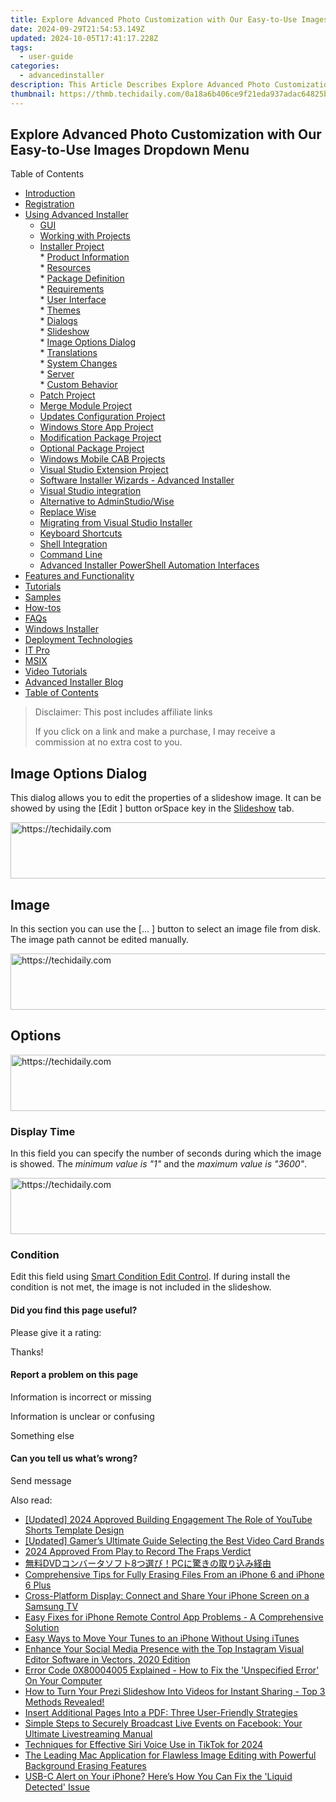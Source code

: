```yaml
---
title: Explore Advanced Photo Customization with Our Easy-to-Use Images Dropdown Menu
date: 2024-09-29T21:54:53.149Z
updated: 2024-10-05T17:41:17.228Z
tags:
  - user-guide
categories:
  - advancedinstaller
description: This Article Describes Explore Advanced Photo Customization with Our Easy-to-Use Images Dropdown Menu
thumbnail: https://thmb.techidaily.com/0a18a6b406ce9f21eda937adac64825b459ee3a87d13a642256000f5335eb2cc.jpg
---
```


## Explore Advanced Photo Customization with Our Easy-to-Use Images Dropdown Menu

Table of Contents

* [Introduction](https://tools.techidaily.com/advancedinstaller/products/)
* [Registration](https://tools.techidaily.com/advancedinstaller/products/)
* [Using Advanced Installer](https://tools.techidaily.com/advancedinstaller/products/)  
   * [GUI](https://tools.techidaily.com/advancedinstaller/products/)  
   * [Working with Projects](https://tools.techidaily.com/advancedinstaller/products/)  
   * [Installer Project](https://tools.techidaily.com/advancedinstaller/products/)  
         * [Product Information](https://tools.techidaily.com/advancedinstaller/products/)  
         * [Resources](https://tools.techidaily.com/advancedinstaller/products/)  
         * [Package Definition](https://tools.techidaily.com/advancedinstaller/products/)  
         * [Requirements](https://tools.techidaily.com/advancedinstaller/products/)  
         * [User Interface](https://tools.techidaily.com/advancedinstaller/products/)  
                  * [Themes](https://tools.techidaily.com/advancedinstaller/products/)  
                  * [Dialogs](https://tools.techidaily.com/advancedinstaller/products/)  
                  * [Slideshow](https://tools.techidaily.com/advancedinstaller/products/)  
                              * [Image Options Dialog](https://tools.techidaily.com/advancedinstaller/products/)  
                  * [Translations](https://tools.techidaily.com/advancedinstaller/products/)  
         * [System Changes](https://tools.techidaily.com/advancedinstaller/products/)  
         * [Server](https://tools.techidaily.com/advancedinstaller/products/)  
         * [Custom Behavior](https://tools.techidaily.com/advancedinstaller/products/)  
   * [Patch Project](https://tools.techidaily.com/advancedinstaller/products/)  
   * [Merge Module Project](https://tools.techidaily.com/advancedinstaller/products/)  
   * [Updates Configuration Project](https://tools.techidaily.com/advancedinstaller/products/)  
   * [Windows Store App Project](https://tools.techidaily.com/advancedinstaller/products/)  
   * [Modification Package Project](https://tools.techidaily.com/advancedinstaller/products/)  
   * [Optional Package Project](https://tools.techidaily.com/advancedinstaller/products/)  
   * [Windows Mobile CAB Projects](https://tools.techidaily.com/advancedinstaller/products/)  
   * [Visual Studio Extension Project](https://tools.techidaily.com/advancedinstaller/products/)  
   * [Software Installer Wizards - Advanced Installer](https://tools.techidaily.com/advancedinstaller/products/)  
   * [Visual Studio integration](https://tools.techidaily.com/advancedinstaller/products/)  
   * [Alternative to AdminStudio/Wise](https://tools.techidaily.com/advancedinstaller/products/)  
   * [Replace Wise](https://tools.techidaily.com/advancedinstaller/products/)  
   * [Migrating from Visual Studio Installer](https://tools.techidaily.com/advancedinstaller/products/)  
   * [Keyboard Shortcuts](https://tools.techidaily.com/advancedinstaller/products/)  
   * [Shell Integration](https://tools.techidaily.com/advancedinstaller/products/)  
   * [Command Line](https://tools.techidaily.com/advancedinstaller/products/)  
   * [Advanced Installer PowerShell Automation Interfaces](https://tools.techidaily.com/advancedinstaller/products/)
* [Features and Functionality](https://tools.techidaily.com/advancedinstaller/products/)
* [Tutorials](https://tools.techidaily.com/advancedinstaller/products/)
* [Samples](https://tools.techidaily.com/advancedinstaller/products/)
* [How-tos](https://tools.techidaily.com/advancedinstaller/products/)
* [FAQs](https://tools.techidaily.com/advancedinstaller/products/)
* [Windows Installer](https://tools.techidaily.com/advancedinstaller/products/)
* [Deployment Technologies](https://tools.techidaily.com/advancedinstaller/products/)
* [IT Pro](https://tools.techidaily.com/advancedinstaller/products/)
* [MSIX](https://tools.techidaily.com/advancedinstaller/products/)
* [Video Tutorials](https://tools.techidaily.com/advancedinstaller/products/)
* [Advanced Installer Blog](https://tools.techidaily.com/advancedinstaller/products/)
* [Table of Contents](https://tools.techidaily.com/advancedinstaller/products/)

>  Disclaimer: This post includes affiliate links
>
>  If you click on a link and make a purchase, I may receive a commission at no extra cost to you.
>

## Image Options Dialog

This dialog allows you to edit the properties of a slideshow image. It can be showed by using the \[Edit \] button orSpace key in the [Slideshow](https://tools.techidaily.com/advancedinstaller/products/) tab.

<!-- affiliate ads begin -->
<a href="https://dhgate.sjv.io/c/5597632/1172027/12108" target="_top" id="1172027">
  <img src="//a.impactradius-go.com/display-ad/12108-1172027" border="0" alt="https://techidaily.com" width="728" height="90"/>
</a>
<img height="0" width="0" src="https://dhgate.sjv.io/i/5597632/1172027/12108" style="position:absolute;visibility:hidden;" border="0" />
<!-- affiliate ads end -->

## Image

In this section you can use the \[... \] button to select an image file from disk. The image path cannot be edited manually.

<!-- affiliate ads begin -->
<a href="https://appsumo.8odi.net/c/5597632/2118319/7443" target="_top" id="2118319">
  <img src="//a.impactradius-go.com/display-ad/7443-2118319" border="0" alt="https://techidaily.com" width="728" height="90"/>
</a>
<img height="0" width="0" src="https://appsumo.8odi.net/i/5597632/2118319/7443" style="position:absolute;visibility:hidden;" border="0" />
<!-- affiliate ads end -->

## Options

<!-- affiliate ads begin -->
<a href="https://aligracehair.sjv.io/c/5597632/1972698/19272" target="_top" id="1972698">
  <img src="//a.impactradius-go.com/display-ad/19272-1972698" border="0" alt="https://techidaily.com" width="728" height="90"/>
</a>
<img height="0" width="0" src="https://aligracehair.sjv.io/i/5597632/1972698/19272" style="position:absolute;visibility:hidden;" border="0" />
<!-- affiliate ads end -->

### Display Time

In this field you can specify the number of seconds during which the image is showed. The _minimum value is "1"_ and the _maximum value is "3600"_.

<!-- affiliate ads begin -->
<a href="https://appsumo.8odi.net/c/5597632/2130890/7443" target="_top" id="2130890">
  <img src="//a.impactradius-go.com/display-ad/7443-2130890" border="0" alt="https://techidaily.com" width="728" height="90"/>
</a>
<img height="0" width="0" src="https://appsumo.8odi.net/i/5597632/2130890/7443" style="position:absolute;visibility:hidden;" border="0" />
<!-- affiliate ads end -->

### Condition

Edit this field using [Smart Condition Edit Control](https://tools.techidaily.com/advancedinstaller/products/). If during install the condition is not met, the image is not included in the slideshow.

#### Did you find this page useful?

Please give it a rating:

 Thanks!

#### Report a problem on this page

Information is incorrect or missing

Information is unclear or confusing

Something else

#### Can you tell us what’s wrong?

Send message

<ins class="adsbygoogle"
     style="display:block"
     data-ad-format="autorelaxed"
     data-ad-client="ca-pub-7571918770474297"
     data-ad-slot="1223367746"></ins>

<ins class="adsbygoogle"
     style="display:block"
     data-ad-client="ca-pub-7571918770474297"
     data-ad-slot="8358498916"
     data-ad-format="auto"
     data-full-width-responsive="true"></ins>

<span class="atpl-alsoreadstyle">Also read:</span>
<div><ul>
<li><a href="https://facebook-video-share.techidaily.com/updated-2024-approved-building-engagement-the-role-of-youtube-shorts-template-design/"><u>[Updated] 2024 Approved Building Engagement The Role of YouTube Shorts Template Design</u></a></li>
<li><a href="https://facebook-video-footage.techidaily.com/updated-gamers-ultimate-guide-selecting-the-best-video-card-brands/"><u>[Updated] Gamer’s Ultimate Guide Selecting the Best Video Card Brands</u></a></li>
<li><a href="https://screen-video-capture.techidaily.com/2024-approved-from-play-to-record-the-fraps-verdict/"><u>2024 Approved From Play to Record The Fraps Verdict</u></a></li>
<li><a href="https://tech-revival.techidaily.com/dvd8pc/"><u>無料DVDコンバータソフト8つ選び！PCに驚きの取り込み経由</u></a></li>
<li><a href="https://fox-shield.techidaily.com/comprehensive-tips-for-fully-erasing-files-from-an-iphone-6-and-iphone-6-plus/"><u>Comprehensive Tips for Fully Erasing Files From an iPhone 6 and iPhone 6 Plus</u></a></li>
<li><a href="https://fox-shield.techidaily.com/cross-platform-display-connect-and-share-your-iphone-screen-on-a-samsung-tv/"><u>Cross-Platform Display: Connect and Share Your iPhone Screen on a Samsung TV</u></a></li>
<li><a href="https://technical-tips.techidaily.com/easy-fixes-for-iphone-remote-control-app-problems-a-comprehensive-solution/"><u>Easy Fixes for iPhone Remote Control App Problems - A Comprehensive Solution</u></a></li>
<li><a href="https://fox-within.techidaily.com/easy-ways-to-move-your-tunes-to-an-iphone-without-using-itunes/"><u>Easy Ways to Move Your Tunes to an iPhone Without Using iTunes</u></a></li>
<li><a href="https://fox-shield.techidaily.com/enhance-your-social-media-presence-with-the-top-instagram-visual-editor-software-in-vectors-2020-edition/"><u>Enhance Your Social Media Presence with the Top Instagram Visual Editor Software in Vectors, 2020 Edition</u></a></li>
<li><a href="https://common-error.techidaily.com/error-code-0x80004005-explained-how-to-fix-the-unspecified-error-on-your-computer/"><u>Error Code 0X80004005 Explained - How to Fix the 'Unspecified Error' On Your Computer</u></a></li>
<li><a href="https://fox-shield.techidaily.com/how-to-turn-your-prezi-slideshow-into-videos-for-instant-sharing-top-3-methods-revealed/"><u>How to Turn Your Prezi Slideshow Into Videos for Instant Sharing - Top 3 Methods Revealed!</u></a></li>
<li><a href="https://fox-shield.techidaily.com/insert-additional-pages-into-a-pdf-three-user-friendly-strategies/"><u>Insert Additional Pages Into a PDF: Three User-Friendly Strategies</u></a></li>
<li><a href="https://fox-shield.techidaily.com/simple-steps-to-securely-broadcast-live-events-on-facebook-your-ultimate-livestreaming-manual/"><u>Simple Steps to Securely Broadcast Live Events on Facebook: Your Ultimate Livestreaming Manual</u></a></li>
<li><a href="https://tiktok-clips.techidaily.com/techniques-for-effective-siri-voice-use-in-tiktok-for-2024/"><u>Techniques for Effective Siri Voice Use in TikTok for 2024</u></a></li>
<li><a href="https://fox-shield.techidaily.com/the-leading-mac-application-for-flawless-image-editing-with-powerful-background-erasing-features/"><u>The Leading Mac Application for Flawless Image Editing with Powerful Background Erasing Features</u></a></li>
<li><a href="https://fox-that.techidaily.com/usb-c-alert-on-your-iphone-heres-how-you-can-fix-the-liquid-detected-issue/"><u>USB-C Alert on Your iPhone? Here’s How You Can Fix the 'Liquid Detected' Issue</u></a></li>
</ul></div>

